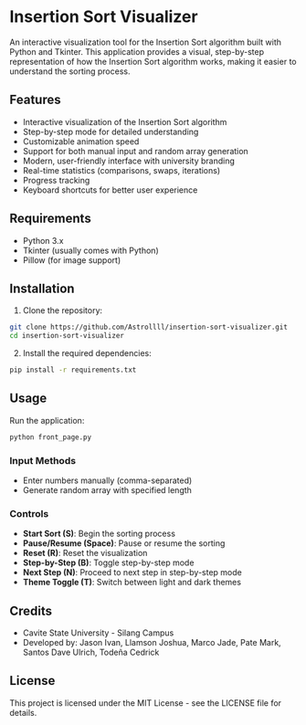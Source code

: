 # Insertion Sort Visualizer

An interactive visualization tool for the Insertion Sort algorithm built with Python and Tkinter. This application provides a visual, step-by-step representation of how the Insertion Sort algorithm works, making it easier to understand the sorting process.

## Features

- Interactive visualization of the Insertion Sort algorithm
- Step-by-step mode for detailed understanding
- Customizable animation speed
- Support for both manual input and random array generation
- Modern, user-friendly interface with university branding
- Real-time statistics (comparisons, swaps, iterations)
- Progress tracking
- Keyboard shortcuts for better user experience

## Requirements

- Python 3.x
- Tkinter (usually comes with Python)
- Pillow (for image support)

## Installation

1. Clone the repository:
```bash
git clone https://github.com/Astrollll/insertion-sort-visualizer.git
cd insertion-sort-visualizer
```

2. Install the required dependencies:
```bash
pip install -r requirements.txt
```

## Usage

Run the application:
```bash
python front_page.py
```

### Input Methods
- Enter numbers manually (comma-separated)
- Generate random array with specified length

### Controls
- **Start Sort (S)**: Begin the sorting process
- **Pause/Resume (Space)**: Pause or resume the sorting
- **Reset (R)**: Reset the visualization
- **Step-by-Step (B)**: Toggle step-by-step mode
- **Next Step (N)**: Proceed to next step in step-by-step mode
- **Theme Toggle (T)**: Switch between light and dark themes

## Credits
- Cavite State University - Silang Campus
- Developed by: Jason Ivan, Llamson Joshua, Marco Jade, Pate Mark, Santos Dave Ulrich, Todeña Cedrick

## License

This project is licensed under the MIT License - see the LICENSE file for details.
